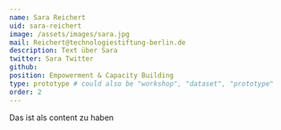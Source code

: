 ```yaml
---
name: Sara Reichert
uid: sara-reichert
image: /assets/images/sara.jpg
mail: Reichert@technologiestiftung-berlin.de
description: Text über Sara
twitter: Sara Twitter
github: 
position: Empowerment & Capacity Building
type: prototype # could also be "workshop", "dataset", "prototype"
order: 2
---
```



Das ist als content zu haben
